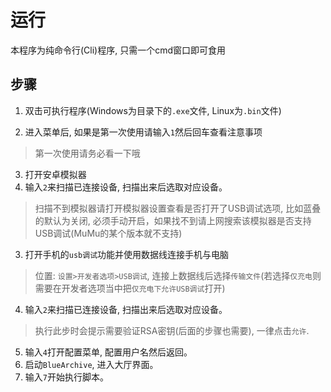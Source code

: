 # 运行
本程序为纯命令行(Cli)程序, 只需一个cmd窗口即可食用

## 步骤
1. 双击可执行程序(Windows为目录下的`.exe`文件, Linux为`.bin`文件)

2. 进入菜单后, 如果是第一次使用请输入`1`然后回车查看注意事项
> 第一次使用请务必看一下哦

<!-- tabs:start -->
<!-- tab:安卓模拟器(推荐) -->

3. 打开安卓模拟器
4. 输入`2`来扫描已连接设备, 扫描出来后选取对应设备。
> 扫描不到模拟器请打开模拟器设置查看是否打开了USB调试选项, 比如蓝叠的默认为关闭, 必须手动开启，如果找不到请上网搜索该模拟器是否支持USB调试(MuMu的某个版本就不支持)

<!-- tab:安卓实体机 -->

3. 打开手机的`usb调试`功能并使用数据线连接手机与电脑
> 位置: `设置>开发者选项>USB调试`, 连接上数据线后选择`传输文件`(若选择`仅充电`则需要在开发者选项当中把`仅充电下允许USB调试`打开)

4. 输入`2`来扫描已连接设备, 扫描出来后选取对应设备。
> 执行此步时会提示需要验证RSA密钥(后面的步骤也需要), 一律点击`允许`.

<!-- tabs:end -->
5. 输入`4`打开配置菜单, 配置用户名然后返回。
6. 启动`BlueArchive`, 进入大厅界面。
7. 输入`7`开始执行脚本。